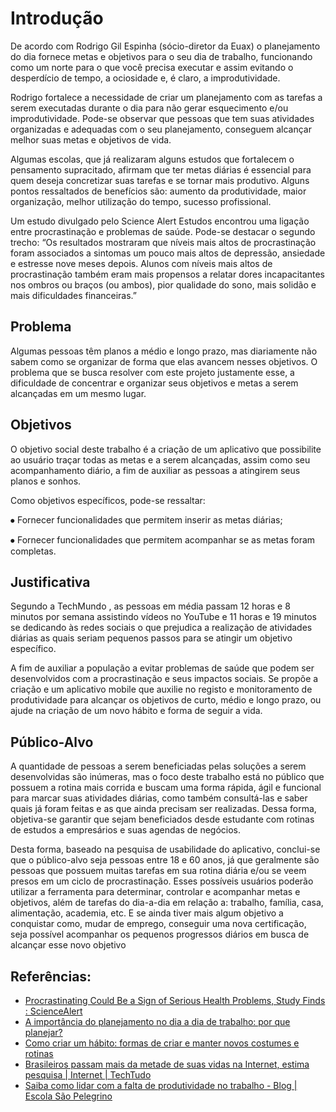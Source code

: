 # Introdução

De acordo com Rodrigo Gil Espinha (sócio-diretor da Euax) o planejamento do dia fornece metas e objetivos para o seu dia de trabalho, funcionando como um norte para o que você precisa executar e assim evitando o desperdício de tempo, a ociosidade e, é claro, a improdutividade. 

Rodrigo fortalece a necessidade de criar um planejamento com as tarefas a serem executadas durante o dia para não gerar esquecimento e/ou improdutividade. Pode-se observar que pessoas que tem suas atividades organizadas e adequadas com o seu planejamento, conseguem alcançar melhor suas metas e objetivos de vida. 

Algumas escolas, que já realizaram alguns estudos que fortalecem o pensamento supracitado, afirmam que ter metas diárias é essencial para quem deseja concretizar suas tarefas e se tornar mais produtivo. Alguns pontos ressaltados de benefícios são: aumento da produtividade, maior organização, melhor utilização do tempo, sucesso profissional. 

Um estudo divulgado pelo Science Alert Estudos encontrou uma ligação entre procrastinação e problemas de saúde. Pode-se destacar o segundo trecho: “Os resultados mostraram que níveis mais altos de procrastinação foram associados a sintomas um pouco mais altos de depressão, ansiedade e estresse nove meses depois. Alunos com níveis mais altos de procrastinação também eram mais propensos a relatar dores incapacitantes nos ombros ou braços (ou ambos), pior qualidade do sono, mais solidão e mais dificuldades financeiras.” 

## Problema
Algumas pessoas têm planos a médio e longo prazo, mas diariamente não sabem como se organizar de forma que elas avancem nesses objetivos. O problema que se busca resolver com este projeto justamente esse, a dificuldade de concentrar e organizar seus objetivos e metas a serem alcançadas em um mesmo lugar. 

## Objetivos

O objetivo social deste trabalho é a criação de um aplicativo que possibilite ao usuário traçar todas as metas e a serem alcançadas, assim como seu acompanhamento diário, a fim de auxiliar as pessoas a atingirem seus planos e sonhos. 


Como objetivos específicos, pode-se ressaltar: 

⦁	Fornecer funcionalidades que permitem inserir as metas diárias; 

⦁	Fornecer funcionalidades que permitem acompanhar se as metas foram completas. 

## Justificativa

Segundo a TechMundo , as pessoas em média passam 12 horas e 8 minutos por semana assistindo vídeos no YouTube e 11 horas e 19 minutos se dedicando às redes sociais o que prejudica a realização de atividades diárias as quais seriam pequenos passos para se atingir um objetivo específico.  

A fim de auxiliar a população a evitar problemas de saúde que podem ser desenvolvidos com a procrastinação e seus impactos sociais. Se propõe a criação e um aplicativo mobile que auxilie no registo e monitoramento de produtividade para alcançar os objetivos de curto, médio e longo prazo, ou ajude na criação de um novo hábito e forma de seguir a vida.

## Público-Alvo

A quantidade de pessoas a serem beneficiadas pelas soluções a serem desenvolvidas são inúmeras, mas o foco deste trabalho está no público que possuem a rotina mais corrida e buscam uma forma rápida, ágil e funcional para marcar suas atividades diárias, como também consultá-las e saber quais já foram feitas e as que ainda precisam ser realizadas. Dessa forma, objetiva-se garantir que sejam beneficiados desde estudante com rotinas de estudos a empresários e suas agendas de negócios. 

Desta forma, baseado na pesquisa de usabilidade do aplicativo, conclui-se que o público-alvo seja pessoas entre 18 e 60 anos, já que geralmente são pessoas que possuem muitas tarefas em sua rotina diária e/ou se veem presos em um ciclo de procrastinação. Esses possíveis usuários poderão utilizar a ferramenta para determinar, controlar e acompanhar metas e objetivos, além de tarefas do dia-a-dia em relação a: trabalho, família, casa, alimentação, academia, etc. E se ainda tiver mais algum objetivo a conquistar como, mudar de emprego, conseguir uma nova certificação, seja possível acompanhar os pequenos progressos diários em busca de alcançar esse novo objetivo

## Referências:
* [Procrastinating Could Be a Sign of Serious Health Problems, Study Finds : ScienceAlert](https://www.sciencealert.com/procrastinating-could-be-a-sign-of-serious-health-problems-study-finds/amp)
* [A importância do planejamento no dia a dia de trabalho: por que planejar?](https://artia.com/blog/a-importancia-do-planejamento-do-seu-dia/)
* [Como criar um hábito: formas de criar e manter novos costumes e rotinas](https://penser.com.br/como-criar-um-habito/)
* [Brasileiros passam mais da metade de suas vidas na Internet, estima pesquisa | Internet | TechTudo](https://www.techtudo.com.br/noticias/2022/05/brasileiros-passam-mais-da-metade-de-suas-vidas-na-internet-estima-pesquisa.ghtml)
* [Saiba como lidar com a falta de produtividade no trabalho - Blog | Escola São Pelegrino](https://blog.escolasaopelegrino.com.br/saiba-como-lidar-com-a-falta-de-produtividade-no-trabalho/)

